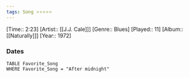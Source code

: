 ```yaml
---
tags: Song ⭐⭐⭐⭐⭐ 
---
```

[Time:: 2:23]
[Artist:: [[J.J. Cale]]]
[Genre:: Blues]
[Played:: 11]
[Album:: [[Naturally]]]
[Year:: 1972]
### Dates
````dataview
TABLE Favorite_Song
WHERE Favorite_Song = "After midnight"
````